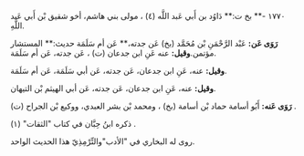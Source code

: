 ١٧٧٠ -** بخ ت:** دَاوُد بن أَبي عَبد اللَّه (٤) ، مولى بني هاشم، أخو شقيق بْن أَبي عَبد اللَّهِ.

**رَوَى عَن:** عَبْد الرَّحْمَنِ بْن مُحَمَّد (بخ) عَن جدته،** عَن أم سَلَمَة حديث:** المستشار مؤتمن.**وقيل:** عنه عَنِ ابن جدعان (ت) ، عَن جدته، عَن أم سَلَمَة.

**وقيل:** عنه، عَنِ ابن جدعان، عَن جدته، عَن أبي سَلَمَة، عَن أم سَلَمَة.

**وقيل:** عنه، عَنِ ابن جدعان، عَن جدته، عَن أبي الهيثم بْن التيهان.

**رَوَى عَنه:** أَبُو أسامة حماد بْن أسامة (بخ) ، ومحمد بْن بشر العبدي، ووكيع بْن الجراح (ت) .

ذكره ابنُ حِبَّان في كتاب "الثقات" (١) .

روى له البخاري في "الأدب"والتِّرْمِذِيّ هذا الحديث الواحد.